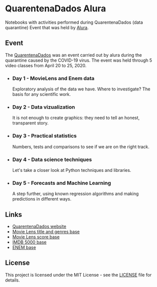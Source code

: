 # QuarentenaDados Alura

Notebooks with activities performed during QuarentenaDados (data quarantine) Event that was held by [Alura](https://www.alura.com.br/).

## Event

The [QuarentenaDados](https://www.alura.com.br/quarentenadados "QuarentenaDados") was an event carried out by alura during the quarantine caused by the COVID-19 virus. The event was held through 5 video classes from April 20 to 25, 2020.

- ### Day 1 - MovieLens and Enem data

	Exploratory analysis of the data we have. Where to investigate? The basis for any scientific work.

- ### Day 2 - Data vizualization

	It is not enough to create graphics: they need to tell an honest, transparent story.

- ### Day 3 - Practical statistics

	Numbers, tests and comparisons to see if we are on the right track.

- ### Day 4 - Data science techniques

	Let's take a closer look at Python techniques and libraries.

- ### Day 5 - Forecasts and Machine Learning

	A step further, using known regression algorithms and making predictions in different ways.

## Links

- [QuarentenaDados website](https://www.alura.com.br/quarentenadados)
- [Movie Lens title and genres base](https://raw.githubusercontent.com/alura-cursos/introducao-a-data-science/master/aula0/ml-latest-small/movies.csv)
- [Movie Lens score base](https://raw.githubusercontent.com/alura-cursos/introducao-a-data-science/master/aula0/ml-latest-small/ratings.csv)
- [IMDB 5000 base](https://gist.githubusercontent.com/guilhermesilveira/24e271e68afe8fd257911217b88b2e07/raw/e70287fb1dcaad4215c3f3c9deda644058a616bc/movie_metadata.csv)
- [ENEM base](https://raw.githubusercontent.com/guilhermesilveira/enem-2018/master/MICRODADOS_ENEM_2018_SAMPLE_43278.csv)

## License
This project is licensed under the MIT License - see the [LICENSE](LICENSE) file for details.